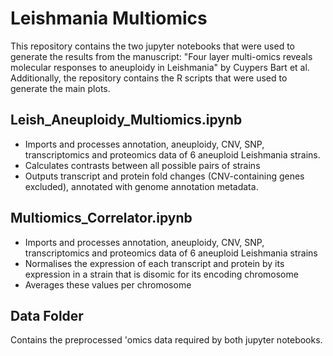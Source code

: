 # Leishmania Multiomics

This repository contains the two jupyter notebooks that were used to generate the results from the manuscript:
"Four layer multi-omics reveals molecular responses to aneuploidy in Leishmania" by Cuypers Bart et al.
Additionally, the repository contains the R scripts that were used to generate the main plots. 

## Leish_Aneuploidy_Multiomics.ipynb
- Imports and processes annotation, aneuploidy, CNV, SNP, transcriptomics and proteomics data of 6 aneuploid Leishmania strains. 
- Calculates contrasts between all possible pairs of strains
- Outputs transcript and protein fold changes (CNV-containing genes excluded), annotated with genome annotation metadata.

## Multiomics_Correlator.ipynb
- Imports and processes annotation, aneuploidy, CNV, SNP, transcriptomics and proteomics data of 6 aneuploid Leishmania strains
- Normalises the expression of each transcript and protein by its expression in a strain that is disomic for its encoding chromosome
- Averages these values per chromosome

## Data Folder
Contains the preprocessed 'omics data required by both jupyter notebooks. 
